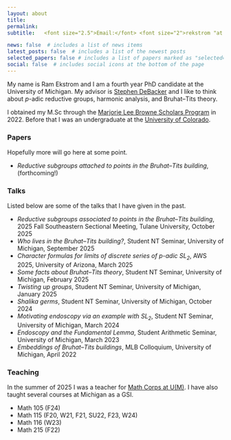 ```yaml
---
layout: about
title:
permalink:
subtitle:   <font size="2.5">Email:</font> <font size="2">rekstrom "at umich.edu"</font>

news: false  # includes a list of news items
latest_posts: false  # includes a list of the newest posts
selected_papers: false # includes a list of papers marked as "selected={true}"
social: false  # includes social icons at the bottom of the page
---
```


My name is Ram Ekstrom and I am a fourth year PhD candidate at the University of Michigan. My advisor is [Stephen DeBacker](https://dept.math.lsa.umich.edu/~smdbackr/) and I like to think about $p$-adic reductive groups, harmonic analysis, and Bruhat–Tits theory.


I obtained my M.Sc through the [Marjorie Lee Browne Scholars Program](https://lsa.umich.edu/math/graduates/GraduateStudentHandbook/the-marjorie-lee-browne-scholars-program.html) in 2022. Before that I was an undergraduate at the [University of Colorado](https://www.colorado.edu/math/).

### Papers
Hopefully more will go here at some point.

- *Reductive subgroups attached to points in the Bruhat–Tits building*, (forthcoming!)

### Talks
Listed below are some of the talks that I have given in the past.

- *Reductive subgroups associated to points in the Bruhat–Tits building*, 2025 Fall Southeastern Sectional Meeting, Tulane University, October 2025
- *Who lives in the Bruhat–Tits building?*, Student NT Seminar, University of Michigan, September 2025
- *Character formulas for limits of discrete series of $p$-adic $\mathrm{SL}_2$*, AWS 2025, University of Arizona, March 2025
- *Some facts about Bruhat–Tits theory*, Student NT Seminar, University of Michigan, February 2025
- *Twisting up groups*, Student NT Seminar, University of Michigan, January 2025
- *Shalika germs*, Student NT Seminar, University of Michigan, October 2024
- *Motivating endoscopy via an example with $\mathrm{SL}_2$*, Student NT Seminar, University of Michigan, March 2024
- *Endoscopy and the Fundamental Lemma*, Student Arithmetic Seminar, University of Michigan, March 2023
- *Embeddings of Bruhat–Tits buildings*, MLB Colloquium, University of Michigan, April 2022


### Teaching
In the summer of 2025 I was a teacher for [Math Corps at U(M)](https://sites.lsa.umich.edu/math-corps/). I have also taught several courses at Michigan as a GSI.

- Math 105 (F24)
- Math 115 (F20, W21, F21, SU22, F23, W24)
- Math 116 (W23)
- Math 215 (F22)

